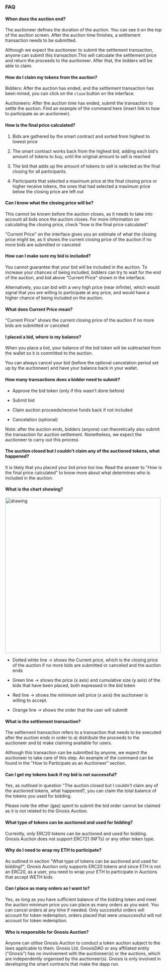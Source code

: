 ### FAQ

#### When does the auction end?

The auctioneer defines the duration of the auction. You can see it on the top of the auction screen. After the auction time finishes, a settlement transaction needs to be submitted.

Although we expect the auctioneer to submit the settlement transaction, anyone can submit this transaction.This will calculate the settlement price and return the proceeds to the auctioneer. After that, the bidders will be able to claim.

#### How do I claim my tokens from the auction?

Bidders: After the auction has ended, and the settlement transaction has been mined, you can click on the `claim` button on the interface.

Auctioneers: After the auction time has ended, submit the transaction to settle the auction. Find an example of the command here (insert link to how to participate as an auctioneer).

#### How is the final price calculated?

1.  Bids are gathered by the smart contract and sorted from highest to lowest price

2.  The smart contract works back from the highest bid, adding each bid's amount of tokens to buy, until the original amount to sell is reached

3.  The bid that adds up the amount of tokens to sell is selected as the final closing for all participants. 

4.  Participants that selected a maximum price at the final closing price or higher receive tokens, the ones that had selected a maximum price below the closing price are left out

#### Can I know what the closing price will be?

This cannot be known before the auction closes, as it needs to take into account all bids once the auction closes. For more information on calculating the closing price, check "how is the final price calculated"

"Current Price" on the interface gives you an estimate of what the closing price might be, as it shows the current closing price of the auction if no more bids are submitted or canceled

#### How can I make sure my bid is included?

You cannot guarantee that your bid will be included in the auction. To increase your chances of being included, bidders can try to wait for the end of the auction, and bid above "Current Price" shown in the interface.

Alternatively, you can bid with a very high price (near infinite), which would signal that you are willing to participate at any price, and would have a higher chance of being included on the auction.

#### What does Current Price mean?

"Current Price" shows the current closing price of the auction if no more bids are submitted or canceled

#### I placed a bid, where is my balance?

When you place a bid, your balance of the bid token will be subtracted from the wallet so it is committed to the auction.

You can always cancel your bid (before the optional cancelation period set up by the auctioneer) and have your balance back in your wallet.

#### How many transactions does a bidder need to submit?

-   Approve the bid token (only if this wasn't done before)

-   Submit bid 

-   Claim auction proceeds/receive funds back if not included

-   Cancelation (optional)

Note: after the auction ends, bidders (anyone) can theoretically also submit the transaction for auction settlement. Nonetheless, we expect the auctioneer to carry out this process

#### The auction closed but I couldn't claim any of the auctioned tokens, what happened?

It is likely that you placed your bid price too low. Read the answer to "How is the final price calculated" to know more about what determines who is included in the auction.

#### What is the chart showing?

<img src="/assets/FAQChart image.png" alt="drawing" width="500"/>

-   Dotted white line -> shows the Current price, which is the closing price of the auction if no more bids are submitted or canceled and the auction ends

-   Green line -> shows the price (x axis) and cumulative size (y axis) of the bids that have been placed, both expressed in the bid token

-   Red line -> shows the minimum sell price (x axis) the auctioneer is willing to accept.

-   Orange line -> shows the order that the user will submitt

#### What is the settlement transaction?

The settlement transaction refers to a transaction that needs to be executed after the auction ends in order to a) distribute the proceeds to the auctioneer and b) make claiming available for users.

Although this transaction can be submitted by anyone, we expect the auctioneer to take care of this step. An example of the command can be found in the "How to Participate as an Auctioneer" section.

#### Can I get my tokens back if my bid is not successful?

Yes, as outlined in question "The auction closed but I couldn't claim any of the auctioned tokens, what happened?, you can claim the total balance of the tokens you used for bidding.

Please note the ether (gas) spent to submit the bid order cannot be claimed as it is not related to the Gnosis Auction.

#### What type of tokens can be auctioned and used for bidding?

Currently, only ERC20 tokens can be auctioned and used for bidding. Gnosis Auction does not support ERC721 (NFTs) or any other token type.

#### Why do I need to wrap my ETH to participate?

As outlined in section "What type of tokens can be auctioned and used for bidding?", Gnosis Auction only supports ERC20 tokens and since ETH is not an ERC20, as a user, you need to wrap your ETH to participate in Auctions that accept WETH bids.

#### Can I place as many orders as I want to?

Yes, as long as you have sufficient balance of the bidding token and meet the auction minimum price you can place as many orders as you want. You can cancel orders at any time if needed. Only successful orders will account for token redemption, orders placed that were unsuccessful will not account for token redemption.

#### Who is responsible for Gnosis Auction?

Anyone can utilise Gnosis Auction to conduct a token auction subject to the laws applicable to them. Gnosis Ltd, GnosisDAO or any affiliated entity ("Gnosis") has no involvement with the auctioneer(s) or the auctions, which are independently organised by the auctioneer(s). Gnosis is only involved in developing the smart contracts that make the dapp run.